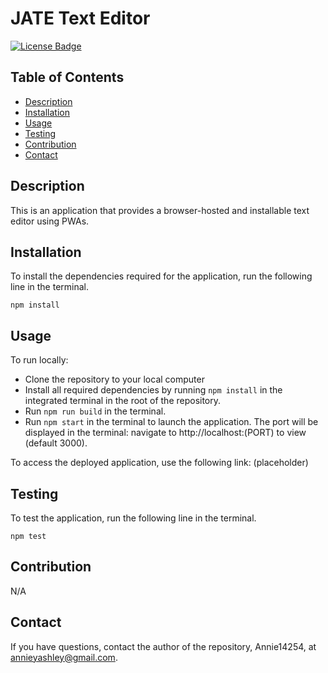# JATE Text Editor
[![License Badge](https://img.shields.io/badge/License-MIT-green.svg)](https://opensource.org/licenses/MIT)

## Table of Contents
- [Description](#Description)
- [Installation](#Installation)
- [Usage](#Usage)
- [Testing](#Testing)
- [Contribution](#Contribution)
- [Contact](#Contact)

## Description
This is an application that provides a browser-hosted and installable text editor using PWAs.

## Installation
To install the dependencies required for the application, run the following line in the terminal.

```
npm install
```

## Usage
To run locally:
- Clone the repository to your local computer
- Install all required dependencies by running ```npm install``` in the integrated terminal in the root of the repository.
- Run ```npm run build``` in the terminal.
- Run ```npm start``` in the terminal to launch the application. The port will be displayed in the terminal: navigate to http://localhost:(PORT) to view (default 3000).

To access the deployed application, use the following link: (placeholder)

## Testing
To test the application, run the following line in the terminal.

```
npm test
```

## Contribution
N/A

## Contact
If you have questions, contact the author of the repository, Annie14254, at annieyashley@gmail.com.

